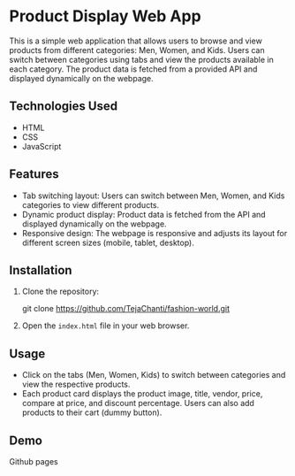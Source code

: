 # Product Display Web App

This is a simple web application that allows users to browse and view products from different categories: Men, Women, and Kids. Users can switch between categories using tabs and view the products available in each category. The product data is fetched from a provided API and displayed dynamically on the webpage.

## Technologies Used

- HTML
- CSS
- JavaScript

## Features

- Tab switching layout: Users can switch between Men, Women, and Kids categories to view different products.
- Dynamic product display: Product data is fetched from the API and displayed dynamically on the webpage.
- Responsive design: The webpage is responsive and adjusts its layout for different screen sizes (mobile, tablet, desktop).

## Installation

1. Clone the repository:

   git clone https://github.com/TejaChanti/fashion-world.git

2. Open the `index.html` file in your web browser.

## Usage

- Click on the tabs (Men, Women, Kids) to switch between categories and view the respective products.
- Each product card displays the product image, title, vendor, price, compare at price, and discount percentage. Users can also add products to their cart (dummy button).

## Demo
  Github pages 
